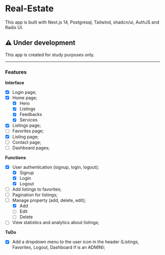 # Real-Estate

This app is built with Next.js 14, Postgresql, Tailwind, shadcn/ui, AuthJS and Radix UI.

## ⚠️ Under development

This app is created for study purposes only.

---

### Features

**Interface**

- [x] Login page;
- [x] Home page;
  - [x] Hero
  - [x] Listings
  - [x] Feedbacks
  - [x] Services
- [x] Listings page;
- [ ] Favorites page;
- [x] Listing page;
- [ ] Contact page;
- [ ] Dashboard pages;

**Functions**

- [x] User authentication (signup, login, logout);
  - [x] Signup
  - [x] Login
  - [x] Logout
- [ ] Add listings to favorites;
- [ ] Pagination for listings;
- [ ] Manage property (add, delete, edit);
  - [x] Add
  - [ ] Edit
  - [ ] Delete
- [ ] View statistics and analytics about listings;

**ToDo**

- [x] Add a dropdown menu to the user icon in the header (Listings, Favorites, Logout, Dashboard if is an ADMIN);
